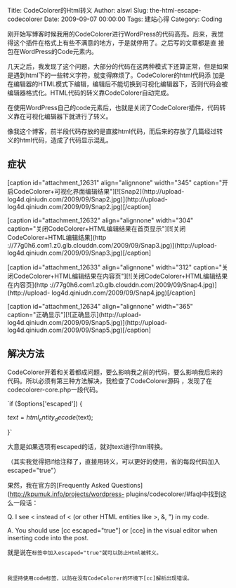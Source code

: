 Title: CodeColorer的Html转义
Author: alswl
Slug: the-html-escape-codecolorer
Date: 2009-09-07 00:00:00
Tags: 建站心得
Category: Coding

刚开始写博客时候我用的CodeColorer进行WordPress的代码高亮。后来，我觉得这个插件在格式上有些不满意的地方，于是就停用了。之后写的文章都是直
接包在WordPress的Code元素内。

几天之后，我发现了这个问题，大部分的代码在这两种模式下还算正常，但是如果是遇到html下的一些转义字符，就变得麻烦了。CodeColorer的html代码添
加是在编辑器的HTML模式下编辑，编辑后不能切换到可视化编辑器下，否则代码会被编辑器格式化。HTML代码的转义靠CodeColorer自动完成。

在使用WordPress自己的code元素后，也就是关闭了CodeColorer插件，代码转义靠在可视化编辑器下就进行了转义。

像我这个博客，前半段代码存放的是直接html代码，而后来的存放了几篇经过转义的html代码，造成了代码显示混乱。

## 症状

[caption id="attachment_12631" align="alignnone" width="345"
caption="开启CodeColorer+可视化界面编辑结果"][![Snap2](http://upload-
log4d.qiniudn.com/2009/09/Snap2.jpg)](http://upload-
log4d.qiniudn.com/2009/09/Snap2.jpg)[/caption]

[caption id="attachment_12632" align="alignnone" width="304"
caption="关闭CodeColorer+HTML编辑结果在首页显示"][![关闭CodeColorer+HTML编辑结果](http
://77g0h6.com1.z0.glb.clouddn.com/2009/09/Snap3.jpg)](http://upload-
log4d.qiniudn.com/2009/09/Snap3.jpg)[/caption]

[caption id="attachment_12633" align="alignnone" width="312"
caption="关闭CodeColorer+HTML编辑结果在内容页"][![关闭CodeColorer+HTML编辑结果在内容页](http
://77g0h6.com1.z0.glb.clouddn.com/2009/09/Snap4.jpg)](http://upload-
log4d.qiniudn.com/2009/09/Snap4.jpg)[/caption]

[caption id="attachment_12634" align="alignnone" width="365"
caption="正确显示"][![正确显示](http://upload-
log4d.qiniudn.com/2009/09/Snap5.jpg)](http://upload-
log4d.qiniudn.com/2009/09/Snap5.jpg)[/caption]

## 解决方法

CodeColorer开着和关着都成问题，要么影响我之前的代码，要么影响我后来的代码。所以必须有第三种方法解决，我检查了CodeColorer源码
，发现了在codecolorer-core.php一段代码。

`if ($options['escaped']) {

$text = html_entity_decode($text);

}`

大意是如果选项有escaped的话，就对text进行html转换。

（其实我觉得把if给注释了，直接用转义，可以更好的使用，省的每段代码加入escaped="true"）

果然，我在官方的[Frequently Asked Questions](http://kpumuk.info/projects/wordpress-
plugins/codecolorer/#faq)中找到这么一段话：

Q. I see &lt; instead of < (or other HTML entities like >, &, ") in my code.

A. You should use [cc escaped="true"] or [cce] in the visual editor when
inserting code into the post.

就是说在<code>标签中加入escaped="true"就可以防止Html被转义。

我坚持使用code标签，以防在没有CodeColorer的环境下[cc]解析出现错误。

